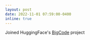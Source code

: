 ```yaml
---
layout: post
date: 2022-11-01 07:59:00-0400
inline: true
---
```


Joined HuggingFace's [BigCode](https://www.bigcode-project.org/) project

